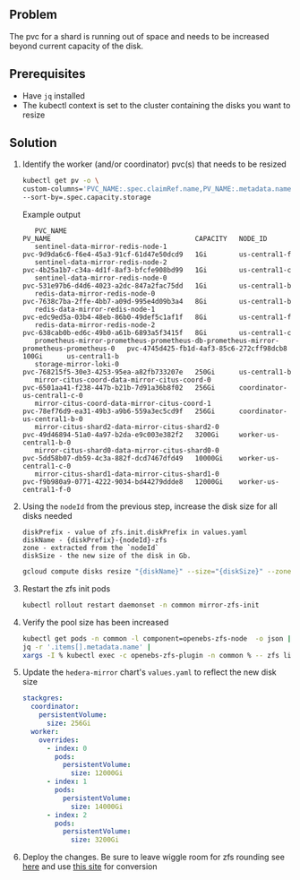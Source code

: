 ## Problem

The pvc for a shard is running out of space and needs to be increased beyond current capacity of the disk.

## Prerequisites

- Have `jq` installed
- The kubectl context is set to the cluster containing the disks you want to resize

## Solution

1. Identify the worker (and/or coordinator) pvc(s) that needs to be resized
   ```bash
   kubectl get pv -o \
   custom-columns='PVC_NAME:.spec.claimRef.name,PV_NAME:.metadata.name,CAPACITY:..spec.capacity.storage,NODE_ID:.spec.nodeAffinity.required.nodeSelectorTerms[0].matchExpressions[0].values[0]' \
   --sort-by=.spec.capacity.storage
   ```
   Example output
   ```text
      PVC_NAME                                                                               PV_NAME                                    CAPACITY   NODE_ID
      sentinel-data-mirror-redis-node-1                                                      pvc-9d9da6c6-f6e4-45a3-91cf-61d47e50dcd9   1Gi        us-central1-f
      sentinel-data-mirror-redis-node-2                                                      pvc-4b25a1b7-c34a-4d1f-8af3-bfcfe908bd99   1Gi        us-central1-c
      sentinel-data-mirror-redis-node-0                                                      pvc-531e97b6-d4d6-4023-a2dc-847a2fac75dd   1Gi        us-central1-b
      redis-data-mirror-redis-node-0                                                         pvc-7638c7ba-2ffe-4bb7-a09d-995e4d09b3a4   8Gi        us-central1-b
      redis-data-mirror-redis-node-1                                                         pvc-edc9ed5a-03b4-48eb-86b0-49def5c1af1f   8Gi        us-central1-f
      redis-data-mirror-redis-node-2                                                         pvc-638cab0b-ed6c-49b0-a61b-6893a5f3415f   8Gi        us-central1-c
      prometheus-mirror-prometheus-prometheus-db-prometheus-mirror-prometheus-prometheus-0   pvc-4745d425-fb1d-4af3-85c6-272cff98dcb8   100Gi      us-central1-b
      storage-mirror-loki-0                                                                  pvc-768215f5-30e3-4253-95ea-a82fb733207e   250Gi      us-central1-b
      mirror-citus-coord-data-mirror-citus-coord-0                                           pvc-6501aa41-f238-447b-b21b-7d91a36b8f02   256Gi      coordinator-us-central1-c-0
      mirror-citus-coord-data-mirror-citus-coord-1                                           pvc-78ef76d9-ea31-49b3-a9b6-559a3ec5cd9f   256Gi      coordinator-us-central1-b-0
      mirror-citus-shard2-data-mirror-citus-shard2-0                                         pvc-49d46894-51a0-4a97-b2da-e9c003e382f2   3200Gi     worker-us-central1-b-0
      mirror-citus-shard0-data-mirror-citus-shard0-0                                         pvc-5dd58b07-db59-4c3a-882f-dcd7467dfd49   10000Gi    worker-us-central1-c-0
      mirror-citus-shard1-data-mirror-citus-shard1-0                                         pvc-f9b980a9-0771-4222-9034-bd44279ddde8   12000Gi    worker-us-central1-f-0
   ```
2. Using the `nodeId` from the previous step, increase the disk size for all disks needed
   ```text
   diskPrefix - value of zfs.init.diskPrefix in values.yaml
   diskName - {diskPrefix}-{nodeId}-zfs
   zone - extracted from the `nodeId`
   diskSize - the new size of the disk in Gb.
   ```
   ```bash
   gcloud compute disks resize "{diskName}" --size="{diskSize}" --zone="{zone}"
   ```
3. Restart the zfs init pods
   ```bash
   kubectl rollout restart daemonset -n common mirror-zfs-init
   ```
4. Verify the pool size has been increased
   ```bash
   kubectl get pods -n common -l component=openebs-zfs-node  -o json |
   jq -r '.items[].metadata.name' |
   xargs -I % kubectl exec -c openebs-zfs-plugin -n common % -- zfs list -o name,usedbysnapshots,used,avail,refer,mountpoint -r zfspv-pool
   ```
5. Update the `hedera-mirror` chart's `values.yaml` to reflect the new disk size
   ```yaml
   stackgres:
     coordinator:
       persistentVolume:
         size: 256Gi
     worker:
       overrides:
         - index: 0
           pods:
             persistentVolume:
               size: 12000Gi
         - index: 1
           pods:
             persistentVolume:
               size: 14000Gi
         - index: 2
           pods:
             persistentVolume:
               size: 3200Gi
   ```
6. Deploy the changes. Be sure to leave wiggle room for zfs rounding
   see [here](https://github.com/openebs/zfs-localpv/blob/develop/docs/faq.md#7-why-the-zfs-volume-size-is-different-than-the-reqeusted-size-in-pvc)
   and use [this site](https://www.gbmb.org/gib-to-gb) for conversion
